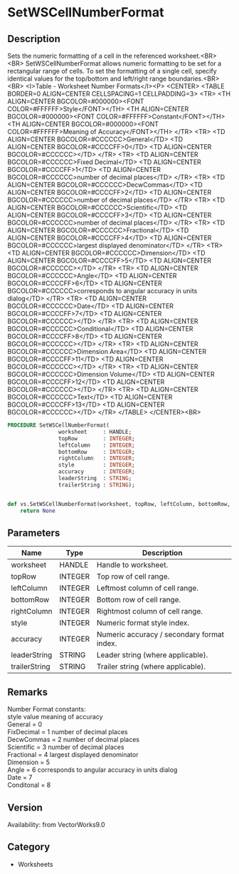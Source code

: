 # SetWSCellNumberFormat

## Description
Sets the numeric formatting of a cell in the referenced worksheet.&lt;BR&gt;
&lt;BR&gt;
SetWSCellNumberFormat allows numeric formatting to be set for a rectangular range of cells. To set the formatting of a single cell, specify identical values for the top/bottom and left/right range boundaries.&lt;BR&gt;
&lt;BR&gt;
&lt;I&gt;Table - Worksheet Number Formats&lt;/I&gt;&lt;P&gt;
&lt;CENTER&gt;
&lt;TABLE BORDER=0 ALIGN=CENTER CELLSPACING=1 CELLPADDING=3&gt;
  &lt;TR&gt; 
	&lt;TH ALIGN=CENTER BGCOLOR=#000000&gt;&lt;FONT COLOR=#FFFFFF&gt;Style&lt;/FONT&gt;&lt;/TH&gt;
	&lt;TH ALIGN=CENTER BGCOLOR=#000000&gt;&lt;FONT COLOR=#FFFFFF&gt;Constant&lt;/FONT&gt;&lt;/TH&gt;
	&lt;TH ALIGN=CENTER BGCOLOR=#000000&gt;&lt;FONT COLOR=#FFFFFF&gt;Meaning of Accuracy&lt;/FONT&gt;&lt;/TH&gt;
  &lt;/TR&gt;
  &lt;TR&gt; 
	&lt;TD ALIGN=CENTER BGCOLOR=#CCCCCC&gt;General&lt;/TD&gt;
	&lt;TD ALIGN=CENTER BGCOLOR=#CCCCFF&gt;0&lt;/TD&gt;
	&lt;TD ALIGN=CENTER BGCOLOR=#CCCCCC&gt;&lt;/TD&gt;
  &lt;/TR&gt;
  &lt;TR&gt; 
	&lt;TD ALIGN=CENTER BGCOLOR=#CCCCCC&gt;Fixed Decimal&lt;/TD&gt;
	&lt;TD ALIGN=CENTER BGCOLOR=#CCCCFF&gt;1&lt;/TD&gt;
	&lt;TD ALIGN=CENTER BGCOLOR=#CCCCCC&gt;number of decimal places&lt;/TD&gt;
  &lt;/TR&gt;
  &lt;TR&gt; 
	&lt;TD ALIGN=CENTER BGCOLOR=#CCCCCC&gt;DecwCommas&lt;/TD&gt;
	&lt;TD ALIGN=CENTER BGCOLOR=#CCCCFF&gt;2&lt;/TD&gt;
	&lt;TD ALIGN=CENTER BGCOLOR=#CCCCCC&gt;number of decimal places&lt;/TD&gt;
  &lt;/TR&gt;
  &lt;TR&gt; 
	&lt;TD ALIGN=CENTER BGCOLOR=#CCCCCC&gt;Scientific&lt;/TD&gt;
	&lt;TD ALIGN=CENTER BGCOLOR=#CCCCFF&gt;3&lt;/TD&gt;
	&lt;TD ALIGN=CENTER BGCOLOR=#CCCCCC&gt;number of decimal places&lt;/TD&gt;
  &lt;/TR&gt;
  &lt;TR&gt; 
	&lt;TD ALIGN=CENTER BGCOLOR=#CCCCCC&gt;Fractional&lt;/TD&gt;
	&lt;TD ALIGN=CENTER BGCOLOR=#CCCCFF&gt;4&lt;/TD&gt;
	&lt;TD ALIGN=CENTER BGCOLOR=#CCCCCC&gt;largest displayed denominator&lt;/TD&gt;
  &lt;/TR&gt;
  &lt;TR&gt; 
	&lt;TD ALIGN=CENTER BGCOLOR=#CCCCCC&gt;Dimension&lt;/TD&gt;
	&lt;TD ALIGN=CENTER BGCOLOR=#CCCCFF&gt;5&lt;/TD&gt;
	&lt;TD ALIGN=CENTER BGCOLOR=#CCCCCC&gt;&lt;/TD&gt;
  &lt;/TR&gt;
  &lt;TR&gt; 
	&lt;TD ALIGN=CENTER BGCOLOR=#CCCCCC&gt;Angle&lt;/TD&gt;
	&lt;TD ALIGN=CENTER BGCOLOR=#CCCCFF&gt;6&lt;/TD&gt;
	&lt;TD ALIGN=CENTER BGCOLOR=#CCCCCC&gt;corresponds to angular accuracy in units dialog&lt;/TD&gt;
  &lt;/TR&gt;
  &lt;TR&gt; 
	&lt;TD ALIGN=CENTER BGCOLOR=#CCCCCC&gt;Date&lt;/TD&gt;
	&lt;TD ALIGN=CENTER BGCOLOR=#CCCCFF&gt;7&lt;/TD&gt;
	&lt;TD ALIGN=CENTER BGCOLOR=#CCCCCC&gt;&lt;/TD&gt;
  &lt;/TR&gt;
  &lt;TR&gt; 
	&lt;TD ALIGN=CENTER BGCOLOR=#CCCCCC&gt;Conditional&lt;/TD&gt;
	&lt;TD ALIGN=CENTER BGCOLOR=#CCCCFF&gt;8&lt;/TD&gt;
	&lt;TD ALIGN=CENTER BGCOLOR=#CCCCCC&gt;&lt;/TD&gt;
  &lt;/TR&gt;
  &lt;TR&gt; 
	&lt;TD ALIGN=CENTER BGCOLOR=#CCCCCC&gt;Dimension Area&lt;/TD&gt;
	&lt;TD ALIGN=CENTER BGCOLOR=#CCCCFF&gt;11&lt;/TD&gt;
	&lt;TD ALIGN=CENTER BGCOLOR=#CCCCCC&gt;&lt;/TD&gt;
  &lt;/TR&gt;
  &lt;TR&gt; 
	&lt;TD ALIGN=CENTER BGCOLOR=#CCCCCC&gt;Dimension Volume&lt;/TD&gt;
	&lt;TD ALIGN=CENTER BGCOLOR=#CCCCFF&gt;12&lt;/TD&gt;
	&lt;TD ALIGN=CENTER BGCOLOR=#CCCCCC&gt;&lt;/TD&gt;
  &lt;/TR&gt;
  &lt;TR&gt; 
	&lt;TD ALIGN=CENTER BGCOLOR=#CCCCCC&gt;Text&lt;/TD&gt;
	&lt;TD ALIGN=CENTER BGCOLOR=#CCCCFF&gt;13&lt;/TD&gt;
	&lt;TD ALIGN=CENTER BGCOLOR=#CCCCCC&gt;&lt;/TD&gt;
  &lt;/TR&gt;
&lt;/TABLE&gt;
&lt;/CENTER&gt;&lt;BR&gt;


```pascal
PROCEDURE SetWSCellNumberFormat(
				worksheet     : HANDLE;
				topRow        : INTEGER;
				leftColumn    : INTEGER;
				bottomRow     : INTEGER;
				rightColumn   : INTEGER;
				style         : INTEGER;
				accuracy      : INTEGER;
				leaderString  : STRING;
				trailerString : STRING);
```

```python

def vs.SetWSCellNumberFormat(worksheet, topRow, leftColumn, bottomRow, rightColumn, style, accuracy, leaderString, trailerString):
    return None
```

## Parameters
|Name|Type|Description|
|---|---|---|
|worksheet|HANDLE|Handle to worksheet.|
|topRow|INTEGER|Top row of cell range.|
|leftColumn|INTEGER|Leftmost column of cell range.|
|bottomRow|INTEGER|Bottom row of cell range.|
|rightColumn|INTEGER|Rightmost column of cell range.|
|style|INTEGER|Numeric format style index.|
|accuracy|INTEGER|Numeric accuracy / secondary format index.|
|leaderString|STRING|Leader string (where applicable).|
|trailerString|STRING|Trailer string (where applicable).|

## Remarks
Number Format constants:<BR>
style                       value                meaning of accuracy<BR>
General                   = 0<BR>
FixDecimal            = 1                       number of decimal places<BR>
DecwCommas       = 2                      number of decimal places<BR>
Scientific               = 3                       number of decimal places<BR>
Fractional              = 4                       largest displayed denominator<BR>
Dimension            = 5                       <BR>
Angle                      = 6                       corresponds to angular accuracy in units dialog<BR>
Date                         = 7                       <BR>
Conditonal           = 8

## Version
Availability: from VectorWorks9.0
## Category
* Worksheets

